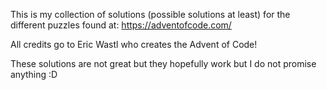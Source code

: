 This is my collection of solutions (possible solutions at least) for the different puzzles found at:
https://adventofcode.com/

All credits go to Eric Wastl who creates the Advent of Code!

These solutions are not great but they hopefully work but I do not promise anything :D
